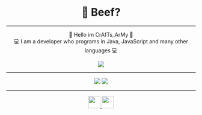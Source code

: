 <h1 align="center">🍖 Beef?</h1>

<hr>
<div>
    <p align="center"> 👋 Hello im CrAfTs_ArMy 👋 <br> 💻 I am a developer who programs in Java, JavaScript and many other languages 💻</p>
    <div align="center">
        <a href="https://dc.craftsblock.de">
            <img src="https://lanyard.cnrad.dev/api/650387361313587219?theme=dark&bg=23272A&animated=true&hideDiscrim=true&borderRadius=30px"/>
        </a>
    </div>
</div>
<hr>
<p align="center">
     <img src="https://github-readme-stats.vercel.app/api?username=craftsarmy&show_icons=true&theme=dracula" />
     <img src="https://github-readme-stats.vercel.app/api/top-langs/?username=craftsarmy&theme=dracula" />
</p>
<hr>
<p align="center">
    <a href="http://dc.craftsblock.de/">
        <img src="https://img.icons8.com/ios-filled/344/discord-logo.png" height="32" />
    </a>
    <a href="https://www.youtube.com/channel/UCtBJZHmZqOvWJ0t8hjhWSAA">
        <img src="https://img.icons8.com/ios-filled/344/youtube-play.png" height="32" />
    </a>
</p>

<!---
BenBernhardG/BenBernhardG is a ✨ special ✨ repository because its `README.md` (this file) appears on your GitHub profile.
You can click the Preview link to take a look at your changes.
--->
